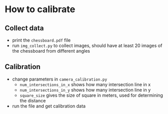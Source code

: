 # How to calibrate

## Collect data

* print the `chessboard.pdf` file
* run `img_collect.py` to collect images, should have at least 20 images of
 the chessboard from different angles

## Calibration

* change parameters in `camera_calibration.py`
  * `num_intersections_in_x` shows how many intersection line in x
  * `num_intersections_in_y` shows how many intersection line in y
  * `square_size` gives the size of square in meters, used for determining the distance
* run the file and get calibration data
